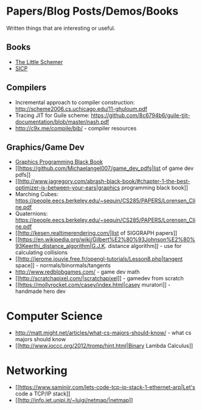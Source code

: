 # Papers/Blog Posts/Demos/Books

Written things that are interesting or useful.

## Books
* [The Little Schemer](https://www.amazon.com/Little-Schemer-Daniel-P-Friedman/dp/0262560992/)
* [SICP](https://www.amazon.com/Structure-Interpretation-Computer-Programs-Engineering/dp/0262510871/)

## Compilers
* Incremental approach to compiler construction: http://scheme2006.cs.uchicago.edu/11-ghuloum.pdf
* Tracing JIT for Guile scheme: https://github.com/8c6794b6/guile-tjit-documentation/blob/master/nash.pdf
* http://c9x.me/compile/bib/ - compiler resources

## Graphics/Game Dev
* [Graphics Programming Black Book](http://www.jagregory.com/abrash-black-book/)
* [[https://github.com/Michaelangel007/game_dev_pdfs|list of game dev pdfs]]
* [[http://www.jagregory.com/abrash-black-book/#chapter-1-the-best-optimizer-is-between-your-ears|graphics programming black book]]
* Marching Cubes: https://people.eecs.berkeley.edu/~sequin/CS285/PAPERS/Lorensen_Cline.pdf
* Quaternions: https://people.eecs.berkeley.edu/~sequin/CS285/PAPERS/Lorensen_Cline.pdf
* [[http://kesen.realtimerendering.com/|list of SIGGRAPH papers]]
* [[https://en.wikipedia.org/wiki/Gilbert%E2%80%93Johnson%E2%80%93Keerthi_distance_algorithm|G.J.K. distance algorithm]] - use for calculating collisions
* [[http://jerome.jouvie.free.fr/opengl-tutorials/Lesson8.php|tangent space]] - normals/binormals/tangents
* http://www.redblobgames.com/ - game dev math
* [[http://scratchapixel.com/|scratchapixel]] - gamedev from scratch
* [[https://mollyrocket.com/casey/index.html|casey muratori]] - handmade hero dev

# Computer Science
* http://matt.might.net/articles/what-cs-majors-should-know/ - what cs majors should know
* [[http://www.ioccc.org/2012/tromp/hint.html|Binary Lambda Calculus]]

# Networking
* [[https://www.saminiir.com/lets-code-tcp-ip-stack-1-ethernet-arp|Let's code a TCP/IP stack]]
* [[http://info.iet.unipi.it/~luigi/netmap/|netmap]]
